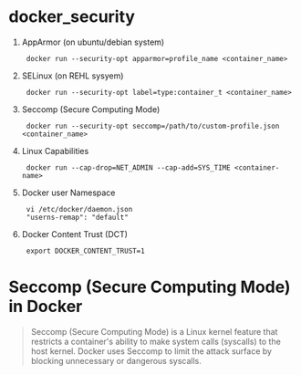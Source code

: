 # docker_security

1. AppArmor (on ubuntu/debian system)

        docker run --security-opt apparmor=profile_name <container_name>
2. SELinux (on REHL sysyem)

        docker run --security-opt label=type:container_t <container_name>

3. Seccomp (Secure Computing Mode)

        docker run --security-opt seccomp=/path/to/custom-profile.json <container_name>      

4. Linux Capabilities

        docker run --cap-drop=NET_ADMIN --cap-add=SYS_TIME <container-name>

5. Docker user Namespace

        vi /etc/docker/daemon.json
        "userns-remap": "default" 

6. Docker Content Trust (DCT)

        export DOCKER_CONTENT_TRUST=1

# Seccomp (Secure Computing Mode) in Docker

> Seccomp (Secure Computing Mode) is a Linux kernel feature that restricts a container's ability to make system calls (syscalls) to the host kernel. Docker uses Seccomp to limit the attack surface by blocking unnecessary or dangerous syscalls.
   
  
